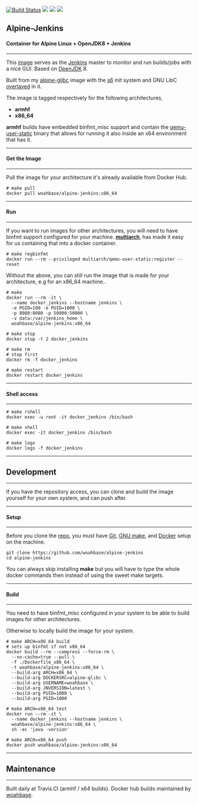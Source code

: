 [![Build Status](https://travis-ci.org/woahbase/alpine-jenkins.svg?branch=master)](https://travis-ci.org/woahbase/alpine-jenkins) [![](https://images.microbadger.com/badges/image/woahbase/alpine-jenkins.svg)](https://microbadger.com/images/woahbase/alpine-jenkins) [![](https://images.microbadger.com/badges/commit/woahbase/alpine-jenkins.svg)](https://microbadger.com/images/woahsbase/alpine-jenkins) [![](https://images.microbadger.com/badges/version/woahbase/alpine-jenkins.svg)](https://microbadger.com/images/woahbase/alpine-jenkins)

## Alpine-Jenkins
#### Container for Alpine Linux + OpenJDK8 + Jenkins

---

This [image][8] serves as the [Jenkins][13] master to monitor and run
builds/jobs with a nice GUI. Based on [OpenJDK][12] 8.

Built from my [alpine-glibc][9] image with the [s6][10] init system
and GNU LibC [overlayed][11] in it.

The image is tagged respectively for the following architectures,
* **armhf**
* **x86_64**

**armhf** builds have embedded binfmt_misc support and contain the
[qemu-user-static][5] binary that allows for running it also inside
an x64 environment that has it.

---
#### Get the Image
---

Pull the image for your architecture it's already available from
Docker Hub.

```
# make pull
docker pull woahbase/alpine-jenkins:x86_64

```

---
#### Run
---

If you want to run images for other architectures, you will need
to have binfmt support configured for your machine. [**multiarch**][4],
has made it easy for us containing that into a docker container.

```
# make regbinfmt
docker run --rm --privileged multiarch/qemu-user-static:register --reset

```
Without the above, you can still run the image that is made for your
architecture, e.g for an x86_64 machine..

```
# make
docker run --rm -it \
  --name docker_jenkins --hostname jenkins \
  -e PGID=100 -e PUID=1000 \
  -p 8080:8080 -p 50000:50000 \
  -v data:/var/jenkins_home \
  woahbase/alpine-jenkins:x86_64

# make stop
docker stop -t 2 docker_jenkins

# make rm
# stop first
docker rm -f docker_jenkins

# make restart
docker restart docker_jenkins

```

---
#### Shell access
---

```
# make rshell
docker exec -u root -it docker_jenkins /bin/bash

# make shell
docker exec -it docker_jenkins /bin/bash

# make logs
docker logs -f docker_jenkins

```

---
## Development
---

If you have the repository access, you can clone and
build the image yourself for your own system, and can push after.

---
#### Setup
---

Before you clone the [repo][7], you must have [Git][1], [GNU make][2],
and [Docker][3] setup on the machine.

```
git clone https://github.com/woahbase/alpine-jenkins
cd alpine-jenkins

```
You can always skip installing **make** but you will have to
type the whole docker commands then instead of using the sweet
make targets.

---
#### Build
---

You need to have binfmt_misc configured in your system to be able
to build images for other architectures.

Otherwise to locally build the image for your system.

```
# make ARCH=x86_64 build
# sets up binfmt if not x86_64
docker build --rm --compress --force-rm \
  --no-cache=true --pull \
  -f ./Dockerfile_x86_64 \
  -t woahbase/alpine-jenkins:x86_64 \
  --build-arg ARCH=x86_64 \
  --build-arg DOCKERSRC=alpine-glibc \
  --build-arg USERNAME=woahbase \
  --build-arg JNVERSION=latest \
  --build-arg PUID=1000 \
  --build-arg PGID=1000

# make ARCH=x86_64 test
docker run --rm -it \
  --name docker_jenkins --hostname jenkins \
  woahbase/alpine-jenkins:x86_64 \
  sh -ec 'java -version'

# make ARCH=x86_64 push
docker push woahbase/alpine-jenkins:x86_64

```

---
## Maintenance
---

Built daily at Travis.CI (armhf / x64 builds). Docker hub builds maintained by [woahbase][6].

[1]: https://git-scm.com
[2]: https://www.gnu.org/software/make/
[3]: https://www.docker.com
[4]: https://hub.docker.com/r/multiarch/qemu-user-static/
[5]: https://github.com/multiarch/qemu-user-static/releases/
[6]: https://hub.docker.com/u/woahbase

[7]: https://github.com/woahbase/alpine-jenkins
[8]: https://hub.docker.com/r/woahbase/alpine-jenkins
[9]: https://hub.docker.com/r/woahbase/alpine-glibc

[10]: https://skarnet.org/software/s6/
[11]: https://github.com/just-containers/s6-overlay
[12]: http://openjdk.java.net/
[13]: http://jenkins.io/

